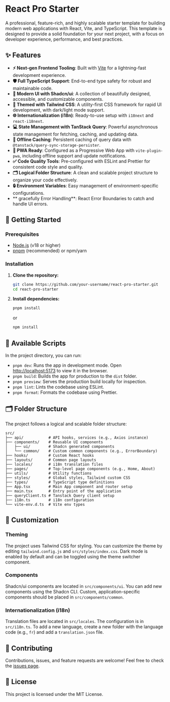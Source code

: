 # React Pro Starter

A professional, feature-rich, and highly scalable starter template for building modern web applications with React, Vite, and TypeScript. This template is designed to provide a solid foundation for your next project, with a focus on developer experience, performance, and best practices.

## ✨ Features

- **⚡️ Next-gen Frontend Tooling**: Built with [Vite](https://vitejs.dev/) for a lightning-fast development experience.
- **🛡️ Full TypeScript Support**: End-to-end type safety for robust and maintainable code.
- **🎨 Modern UI with Shadcn/ui**: A collection of beautifully designed, accessible, and customizable components.
- **💅 Themed with Tailwind CSS**: A utility-first CSS framework for rapid UI development, with dark/light mode support.
- **🌐 Internationalization (i18n)**: Ready-to-use setup with `i18next` and `react-i18next`.
- **💻 State Management with TanStack Query**: Powerful asynchronous state management for fetching, caching, and updating data.
- **💾 Offline Caching**: Persistent caching of query data with `@tanstack/query-sync-storage-persister`.
- **📱 PWA Ready**: Configured as a Progressive Web App with `vite-plugin-pwa`, including offline support and update notifications.
- **✅ Code Quality Tools**: Pre-configured with ESLint and Prettier for consistent code style and quality.
- **🗂️ Logical Folder Structure**: A clean and scalable project structure to organize your code effectively.
- **🔒 Environment Variables**: Easy management of environment-specific configurations.
- ** gracefully Error Handling**: React Error Boundaries to catch and handle UI errors.

## 🚀 Getting Started

### Prerequisites

- [Node.js](https://nodejs.org/en/) (v18 or higher)
- [pnpm](https://pnpm.io/installation) (recommended) or npm/yarn

### Installation

1.  **Clone the repository:**

    ```bash
    git clone https://github.com/your-username/react-pro-starter.git
    cd react-pro-starter
    ```

2.  **Install dependencies:**
    ```bash
    pnpm install
    ```
    or
    ```bash
    npm install
    ```

## 📜 Available Scripts

In the project directory, you can run:

- `pnpm dev`: Runs the app in development mode. Open [http://localhost:5173](http://localhost:5173) to view it in the browser.
- `pnpm build`: Builds the app for production to the `dist` folder.
- `pnpm preview`: Serves the production build locally for inspection.
- `pnpm lint`: Lints the codebase using ESLint.
- `pnpm format`: Formats the codebase using Prettier.

## 🗂️ Folder Structure

The project follows a logical and scalable folder structure:

```
src/
├── api/           # API hooks, services (e.g., Axios instance)
├── components/    # Reusable UI components
│   ├── ui/        # Shadcn generated components
│   └── common/    # Custom common components (e.g., ErrorBoundary)
├── hooks/         # Custom React hooks
├── layouts/       # Common page layouts
├── locales/       # i18n translation files
├── pages/         # Top-level page components (e.g., Home, About)
├── utils/         # Utility functions
├── styles/        # Global styles, Tailwind custom CSS
├── types/         # TypeScript type definitions
├── App.tsx        # Main App component and router setup
├── main.tsx       # Entry point of the application
├── queryClient.ts # Tanstack Query client setup
├── i18n.ts        # i18n configuration
└── vite-env.d.ts  # Vite env types
```

## 🎨 Customization

### Theming

The project uses Tailwind CSS for styling. You can customize the theme by editing `tailwind.config.js` and `src/styles/index.css`. Dark mode is enabled by default and can be toggled using the theme switcher component.

### Components

Shadcn/ui components are located in `src/components/ui`. You can add new components using the Shadcn CLI. Custom, application-specific components should be placed in `src/components/common`.

### Internationalization (i18n)

Translation files are located in `src/locales`. The configuration is in `src/i18n.ts`. To add a new language, create a new folder with the language code (e.g., `fr`) and add a `translation.json` file.

## 🤝 Contributing

Contributions, issues, and feature requests are welcome! Feel free to check the [issues page](https://github.com/BojanJ/my-starter-app/issues).

## 📄 License

This project is licensed under the MIT License.

